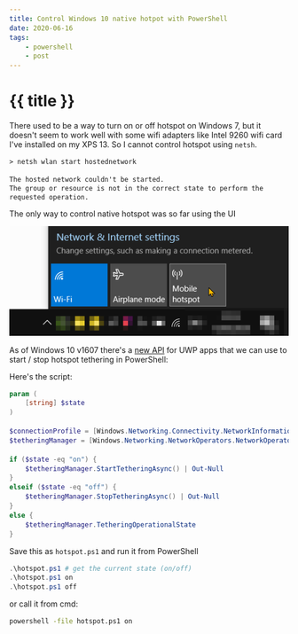 ```yaml
---
title: Control Windows 10 native hotpot with PowerShell
date: 2020-06-16
tags:
    - powershell
    - post
---
```


# {{ title }}

There used to be a way to turn on or off hotspot on Windows 7, but it doesn't seem to work well with some wifi adapters
like Intel 9260 wifi card I've installed on my XPS 13. So I cannot control hotspot using `netsh`.

```text
> netsh wlan start hostednetwork

The hosted network couldn't be started.
The group or resource is not in the correct state to perform the requested operation.
```

The only way to control native hotspot was so far using the UI

![](tray.png)

As of Windows 10 v1607 there's a [new API][api] for UWP apps that we can use to start / stop hotspot tethering in PowerShell:

Here's the script:

```powershell {data-filename=hotspot.ps1}
param (
    [string] $state
)

$connectionProfile = [Windows.Networking.Connectivity.NetworkInformation, Windows.Networking.Connectivity, ContentType = WindowsRuntime]::GetInternetConnectionProfile()
$tetheringManager = [Windows.Networking.NetworkOperators.NetworkOperatorTetheringManager, Windows.Networking.NetworkOperators, ContentType = WindowsRuntime]::CreateFromConnectionProfile($connectionProfile)

if ($state -eq "on") {
    $tetheringManager.StartTetheringAsync() | Out-Null
}
elseif ($state -eq "off") {
    $tetheringManager.StopTetheringAsync() | Out-Null
}
else {
    $tetheringManager.TetheringOperationalState
}
```

Save this as `hotspot.ps1` and run it from PowerShell

```powershell
.\hotspot.ps1 # get the current state (on/off)
.\hotspot.ps1 on
.\hotspot.ps1 off
```
or call it from cmd:

```cmd
powershell -file hotspot.ps1 on 
```


[api]: https://docs.microsoft.com/en-us/uwp/api/windows.networking.networkoperators.networkoperatortetheringmanager